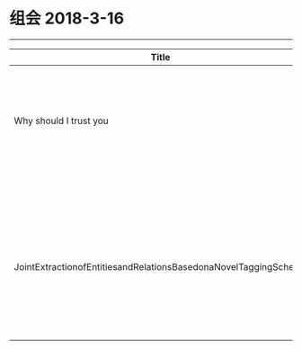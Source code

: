 # 组会 2018-3-16
------------
| Title                  | Detail                                  | Author    |
| ---------------------- | --------------------------------------- | --------- |
| Why should I trust you | 提出了开源工具"Lime"，能够解释样本的预测结果，并且增加模型本身的可解释性 | Fuyingnan |
|                        |                                         | Zhurenyu  |
|                        |                                         | Lina      |
| JointExtractionofEntitiesandRelationsBasedonaNovelTaggingScheme                       |将实体识别和关系提取统一为序列标注问题，使用同一个模型同时进行实体识别和关系提取                                     | Kuangjun  |

